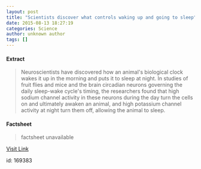 ```yaml
---
layout: post
title: "Scientists discover what controls waking up and going to sleep"
date: 2015-08-13 18:27:19
categories: Science
author: unknown author
tags: []
---
```



#### Extract
>Neuroscientists have discovered how an animal's biological clock wakes it up in the morning and puts it to sleep at night. In studies of fruit flies and mice and the brain circadian neurons governing the daily sleep-wake cycle's timing, the researchers found that high sodium channel activity in these neurons during the day turn the cells on and ultimately awaken an animal, and high potassium channel activity at night turn them off, allowing the animal to sleep. 

#### Factsheet
>factsheet unavailable

[Visit Link](http://www.sciencedaily.com/releases/2015/08/150813142719.htm)

id:  169383
